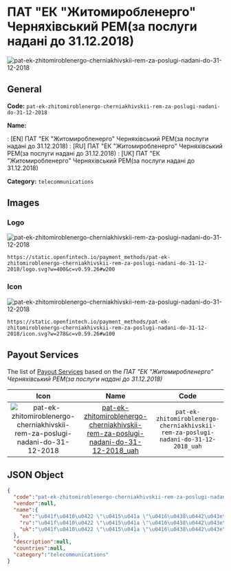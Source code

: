 
# ПАТ "ЕК "Житомиробленерго" Черняхівський РЕМ(за послуги надані до 31.12.2018) 
![pat-ek-zhitomiroblenergo-cherniakhivskii-rem-za-poslugi-nadani-do-31-12-2018](https://static.openfintech.io/payment_methods/pat-ek-zhitomiroblenergo-cherniakhivskii-rem-za-poslugi-nadani-do-31-12-2018/logo.svg?w=400&c=v0.59.26#w200)  

## General 
**Code:** `pat-ek-zhitomiroblenergo-cherniakhivskii-rem-za-poslugi-nadani-do-31-12-2018` 
 
**Name:** 
 
:	[EN] ПАТ "ЕК "Житомиробленерго" Черняхівський РЕМ(за послуги надані до 31.12.2018) 
:	[RU] ПАТ "ЕК "Житомиробленерго" Черняхівський РЕМ(за послуги надані до 31.12.2018) 
:	[UK] ПАТ "ЕК "Житомиробленерго" Черняхівський РЕМ(за послуги надані до 31.12.2018) 
 
**Category:** `telecommunications` 
 

## Images 

### Logo 
![pat-ek-zhitomiroblenergo-cherniakhivskii-rem-za-poslugi-nadani-do-31-12-2018](https://static.openfintech.io/payment_methods/pat-ek-zhitomiroblenergo-cherniakhivskii-rem-za-poslugi-nadani-do-31-12-2018/logo.svg?w=400&c=v0.59.26#w200)  

```
https://static.openfintech.io/payment_methods/pat-ek-zhitomiroblenergo-cherniakhivskii-rem-za-poslugi-nadani-do-31-12-2018/logo.svg?w=400&c=v0.59.26#w200
```  

### Icon 
![pat-ek-zhitomiroblenergo-cherniakhivskii-rem-za-poslugi-nadani-do-31-12-2018](https://static.openfintech.io/payment_methods/pat-ek-zhitomiroblenergo-cherniakhivskii-rem-za-poslugi-nadani-do-31-12-2018/icon.svg?w=278&c=v0.59.26#w100)  

```
https://static.openfintech.io/payment_methods/pat-ek-zhitomiroblenergo-cherniakhivskii-rem-za-poslugi-nadani-do-31-12-2018/icon.svg?w=278&c=v0.59.26#w100
```  

## Payout Services 
 
The list of [Payout Services](/payout-services/) based on the _ПАТ "ЕК "Житомиробленерго" Черняхівський РЕМ(за послуги надані до 31.12.2018)_ 

|Icon|Name|Code| 
|:---:|:---:|:---:| 
|![pat-ek-zhitomiroblenergo-cherniakhivskii-rem-za-poslugi-nadani-do-31-12-2018](https://static.openfintech.io/payout_methods/pat-ek-zhitomiroblenergo-cherniakhivskii-rem-za-poslugi-nadani-do-31-12-2018/icon.svg?w=278&c=v0.59.26#w40) |[pat-ek-zhitomiroblenergo-cherniakhivskii-rem-za-poslugi-nadani-do-31-12-2018_uah](/payout-services/pat-ek-zhitomiroblenergo-cherniakhivskii-rem-za-poslugi-nadani-do-31-12-2018_uah/)|`pat-ek-zhitomiroblenergo-cherniakhivskii-rem-za-poslugi-nadani-do-31-12-2018_uah`| 
 

## JSON Object 

```json
{
  "code":"pat-ek-zhitomiroblenergo-cherniakhivskii-rem-za-poslugi-nadani-do-31-12-2018",
  "vendor":null,
  "name":{
    "en":"\u041f\u0410\u0422 \"\u0415\u041a \"\u0416\u0438\u0442\u043e\u043c\u0438\u0440\u043e\u0431\u043b\u0435\u043d\u0435\u0440\u0433\u043e\" \u0427\u0435\u0440\u043d\u044f\u0445\u0456\u0432\u0441\u044c\u043a\u0438\u0439 \u0420\u0415\u041c(\u0437\u0430 \u043f\u043e\u0441\u043b\u0443\u0433\u0438 \u043d\u0430\u0434\u0430\u043d\u0456 \u0434\u043e 31.12.2018)",
    "ru":"\u041f\u0410\u0422 \"\u0415\u041a \"\u0416\u0438\u0442\u043e\u043c\u0438\u0440\u043e\u0431\u043b\u0435\u043d\u0435\u0440\u0433\u043e\" \u0427\u0435\u0440\u043d\u044f\u0445\u0456\u0432\u0441\u044c\u043a\u0438\u0439 \u0420\u0415\u041c(\u0437\u0430 \u043f\u043e\u0441\u043b\u0443\u0433\u0438 \u043d\u0430\u0434\u0430\u043d\u0456 \u0434\u043e 31.12.2018)",
    "uk":"\u041f\u0410\u0422 \"\u0415\u041a \"\u0416\u0438\u0442\u043e\u043c\u0438\u0440\u043e\u0431\u043b\u0435\u043d\u0435\u0440\u0433\u043e\" \u0427\u0435\u0440\u043d\u044f\u0445\u0456\u0432\u0441\u044c\u043a\u0438\u0439 \u0420\u0415\u041c(\u0437\u0430 \u043f\u043e\u0441\u043b\u0443\u0433\u0438 \u043d\u0430\u0434\u0430\u043d\u0456 \u0434\u043e 31.12.2018)"
  },
  "description":null,
  "countries":null,
  "category":"telecommunications"
}
```  
